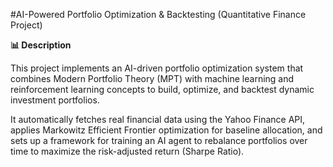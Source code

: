 #AI-Powered Portfolio Optimization & Backtesting (Quantitative Finance Project)

**📊 Description**

This project implements an AI-driven portfolio optimization system that combines Modern Portfolio Theory (MPT) with machine learning and reinforcement learning concepts to build, optimize, and backtest dynamic investment portfolios.

It automatically fetches real financial data using the Yahoo Finance API, applies Markowitz Efficient Frontier optimization for baseline allocation, and sets up a framework for training an AI agent to rebalance portfolios over time to maximize the risk-adjusted return (Sharpe Ratio).
